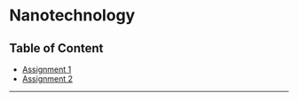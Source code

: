# Nanotechnology

## Table of Content

- [Assignment 1](./assignment1/README.md)
- [Assignment 2](./assignment2/README.md)

---
